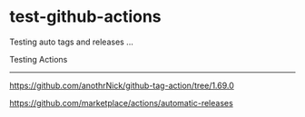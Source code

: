 # test-github-actions
Testing auto tags and releases ...

Testing Actions

---


https://github.com/anothrNick/github-tag-action/tree/1.69.0

https://github.com/marketplace/actions/automatic-releases